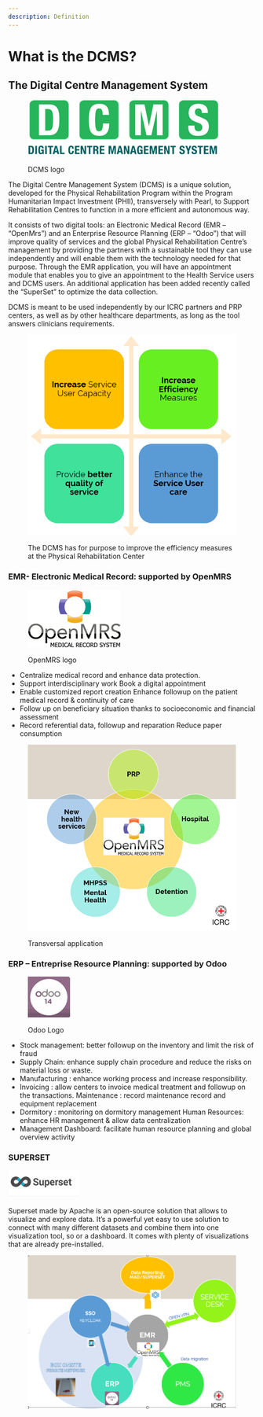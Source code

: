 ```yaml
---
description: Definition
---
```


# What is the DCMS?

## The Digital Centre Management System

<div align="left"><figure><img src="../.gitbook/assets/image (33).png" alt=""><figcaption><p>DCMS logo</p></figcaption></figure></div>

The Digital Centre Management System (DCMS) is a unique solution, developed for the Physical Rehabilitation Program within the Program Humanitarian Impact Investment (PHII), transversely with Pearl, to Support Rehabilitation Centres to function in a more efficient and autonomous way. &#x20;

It consists of two digital tools: an Electronic Medical Record (EMR – “OpenMrs”) and an Enterprise Resource Planning (ERP – “Odoo”) that will improve quality of services and the global Physical Rehabilitation Centre’s management by providing the partners with a sustainable tool they can use independently and will enable them with the technology needed for that purpose. Through the EMR application, you will have an appointment module that enables you to give an appointment to the Health Service users and DCMS users. An additional application has been added recently called the “SuperSet” to optimize the data collection. &#x20;

DCMS is meant to be used independently by our ICRC partners and PRP centers, as well as by other healthcare departments, as long as the tool answers clinicians requirements.



<figure><img src="../.gitbook/assets/image (34).png" alt=""><figcaption><p>The DCMS has for purpose to improve the efficiency measures at the Physical Rehabilitation Center</p></figcaption></figure>

### EMR- Electronic Medical Record: supported by OpenMRS

<div align="left"><figure><img src="../.gitbook/assets/image (30).png" alt=""><figcaption><p>OpenMRS logo</p></figcaption></figure></div>

* Centralize medical record and enhance data protection.&#x20;
* Support interdisciplinary work Book a digital appointment&#x20;
* Enable customized report creation Enhance followup on the patient medical record & continuity of care&#x20;
* Follow up on beneficiary situation thanks to socioeconomic and financial assessment&#x20;
* Record referential data, followup and reparation Reduce paper consumption



<figure><img src="../.gitbook/assets/image (37).png" alt=""><figcaption><p>Transversal application</p></figcaption></figure>



### ERP – Entreprise Resource Planning: supported by Odoo

<div align="left"><figure><img src="../.gitbook/assets/image (32).png" alt=""><figcaption><p>Odoo Logo</p></figcaption></figure></div>

* Stock management: better followup on the inventory and limit the risk of fraud&#x20;
* Supply Chain: enhance supply chain procedure and reduce the risks on material loss or waste.&#x20;
* Manufacturing : enhance working process and increase responsibility.&#x20;
* Invoicing : allow centers to invoice medical treatment and followup on the transactions. Maintenance : record maintenance record and equipment replacement&#x20;
* Dormitory : monitoring on dormitory management Human Resources: enhance HR management & allow data centralization&#x20;
* Management Dashboard: facilitate human resource planning and global overview activity

### SUPERSET

![](<../.gitbook/assets/image (28).png>)

Superset made by Apache is an open-source solution that allows to visualize and explore data. It’s a powerful yet easy to use solution to connect with many different datasets and combine them into one visualization tool, so or a dashboard. It comes with plenty of visualizations that are already pre-installed.

<figure><img src="../.gitbook/assets/image (24).png" alt=""><figcaption></figcaption></figure>
